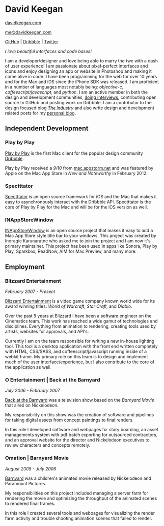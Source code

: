# David Keegan

[davidkeegan.com](http://davidkeegan.com)

[me@davidkeegan.com](mailto:me@davidkeegan.com)

[GitHub](http://github.com/kgn) | [Dribbble](http://dribbble.com/kgn) | [Twitter](http://twitter.com/_kgn)

*I love beautiful interfaces and code bases!*

I am a developer/designer and love being able to marry the two with a dash of user experience! I am passionate about pixel-perfect interfaces and icons and enjoy designing an app or website in Photoshop and making it come alive in code. I have been programming for the web for over 10 years and for the Mac and iOS since the iPhone SDK was released. I am proficient in a number of languages most notably being: *objective-c*, *coffeescript/javascript*, and *python*. I am an active member in both the design and development communities, [doing interviews](http://www.objectivesee.com/david.keegan.html), contributing open source to GitHub and posting work on Dribbble. I am a contributor to the design focused blog [*The Industry*](http://theindustry.cc/author/david/) and also write design and development related posts for my [personal blog](http://kgn.github.com).

## Independent Development

### Play by Play

[Play by Play](http://playbyplayapp.com) is the first Mac client for the popular design community [Dribbble](http://dribbble.com).

Play by Play received a *9/10* from [mac.appstorm.net](http://mac.appstorm.net/reviews/graphics/dribbble-on-your-desktop-with-play-by-play/) and was featured by Apple on the Mac App Store in *New and Noteworthy* in February 2012.

### Spectttator

[Spectttator](https://github.com/kgn/Spectttator) is an open source framework for iOS and the Mac that makes it easy to asynchronously interact with the Dribbble API. Spectttator is the core of Play by Play for the Mac and will be for the iOS version as well.

### INAppStoreWindow

[INAppStoreWindow](https://github.com/indragiek/INAppStoreWindow) is an open source project that makes it easy to add a Mac App Store style title bar to your windows. This project was created by Indragie Karunaratne who asked me to join the project and I am now it's primary maintainer. This project has been used in apps like Sonora, Play by Play, Sparkbox, ReadNow, AIM for Mac Preview, and many more.

## Employment

### Blizzard Entertainment
*February 2007 - Present*

[Blizzard Entertainment](http://us.blizzard.com/en-us/) is a video game company known world wide for its award winning titles: *World of Warcraft*, *Star Craft*, and *Diablo*.

Over the past 5 years at Blizzard I have been a software engineer on the Cinematics team. This work has reached a wide gamut of technologies and disciplines. Everything from animation to rendering, creating tools used by artists, websites for approvals, and API's.

Currently I am on the team responsible for writing a new in-house lighting tool. This tool is a desktop application with the front end written completely with HTML, CSS/SASS, and coffeescript/javascript running inside of a webkit frame. My primary role on this team is to design and implement much of the user interface/experience, but I also contribute to the core of the application as well.

### O Entertainment | Back at the Barnyard
*July 2006 - February 2007*

[Back at the Barnyard](http://nicktoons.nick.com/shows/back-at-the-barnyard/) was a television show based on the *Barnyard Movie* that aired on Nickelodeon.

My responsibility on this show was the creation of software and pipelines for taking digital assets from concept paintings to final renders.

In this role I developed software and webpages for story boarding, an asset managements system with pdf batch exporting for outsourced contractors, and an approval website for the director and Nickelodeon executives to review characters and concepts remotely.

### Omation | Barnyard Movie
*August 2005 - July 2006*

[Barnyard](http://www.barnyardmovie.com) was a children's animated movie released by Nickelodeon and Paramount Pictures.

My responsibilities on this project included managing a server farm for rendering the movie and optimizing the throughput of the animated scenes to rendered final frames.

In this role I created several tools and webpages for visualizing the render farm activity and trouble shooting animation scenes that failed to render.